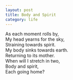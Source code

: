 ```yaml
---
layout: post
title: Body and Spirit
category: life
---
```


As each moment rolls by,  
My head yearns for the sky,  
Straining towards spirit.  
My body sinks towards earth.  
Returning to its mother.  
When will I stretch in two,  
Body and spirit,  
Each going home?
